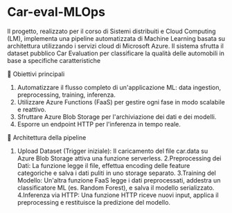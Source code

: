 # Car-eval-MLOps
Il progetto, realizzato per il corso di Sistemi distribuiti e Cloud Computing (LM), implementa una pipeline automatizzata di Machine Learning basata su architettura utilizzando i servizi cloud di Microsoft Azure. Il sistema sfrutta il dataset pubblico Car Evaluation per classificare la qualità delle automobili in base a specifiche caratteristiche


🚀 Obiettivi principali
1. Automatizzare il flusso completo di un'applicazione ML: data ingestion, preprocessing, training, inferenza.
2. Utilizzare Azure Functions (FaaS) per gestire ogni fase in modo scalabile e reattivo.
3. Sfruttare Azure Blob Storage per l'archiviazione dei dati e dei modelli.
4. Esporre un endpoint HTTP per l'inferenza in tempo reale.

🧱 Architettura della pipeline
1. Upload Dataset (Trigger iniziale): Il caricamento del file car.data su Azure Blob Storage attiva una funzione serverless.
2.Preprocessing dei Dati: La funzione legge il file, effettua encoding delle feature categoriche e salva i dati puliti in uno storage separato.
3.Training del Modello: Un'altra funzione FaaS legge i dati preprocessati, addestra un classificatore ML (es. Random Forest), e salva il modello serializzato.
4.Inferenza via HTTP: Una funzione HTTP riceve nuovi input, applica il preprocessing e restituisce la predizione del modello.
